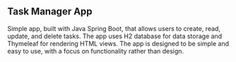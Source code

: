 ## Task Manager App

Simple app, built with Java Spring Boot, that allows users to create, read, update, and delete tasks. The app uses H2 database for data storage and Thymeleaf for rendering HTML views. The app is designed to be simple and easy to use, with a focus on functionality rather than design.